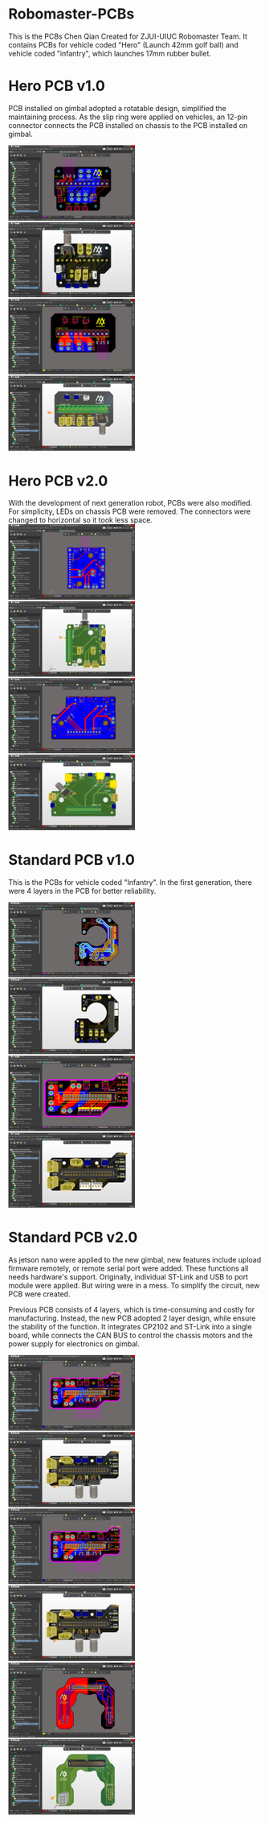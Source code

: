 # Robomaster-PCBs

This is the PCBs Chen Qian Created for ZJUI-UIUC Robomaster Team. It contains PCBs for vehicle coded "Hero" (Launch 42mm golf ball) and vehicle coded "infantry", which launches 17mm rubber bullet.

# Hero PCB v1.0

PCB installed on gimbal adopted a rotatable design, simplified the maintaining process. As the slip ring were applied on vehicles, an 12-pin connector connects the PCB installed on chassis to the PCB installed on gimbal.

<img src="ScreenShots/Hero_Gimbal_PCB_v1.0.png" width="50%" alt="Hero Gimbal PCB v1.0"/>
<img src="ScreenShots/Hero_Gimbal_PCB_v1.0-3D.png" width="50%" alt="Hero Gimbal PCB v1.0"/>
<img src="ScreenShots/Hero_Chassis_PCB_v1.0.png" width="50%" alt="Hero Chassis PCB v1.0"/>
<img src="ScreenShots/Hero_Chassis_PCB_v1.0-3D.png" width="50%" alt="Hero Chassis PCB v1.0"/>

# Hero PCB v2.0

With the development of next generation robot, PCBs were also modified. For simplicity, LEDs on chassis PCB were removed. The connectors were changed to horizontal so it took less space.
<img alt="Hero Gimbal PCB v2.0"  src="ScreenShots/Hero_Gimbal_PCB_v2.0.png" width="50%"/>
<img alt="Hero Gimbal PCB v2.0"  src="ScreenShots/Hero_Gimbal_PCB_v2.0-3D.png" width="50%"/>
<img alt="Hero Chassis PCB v2.0" src="ScreenShots/Hero_Chassis_PCB_v2.0.png" width="50%"/>
<img alt="Hero Chassis PCB v2.0" src="ScreenShots/Hero_Chassis_PCB_v2.0-3D.png" width="50%"/>
# Standard PCB v1.0

This is the PCBs for vehicle coded "Infantry". In the first generation, there were 4 layers in the PCB for better reliability.

<img alt="Standard Gimbal PCB v1.0" src="ScreenShots/Standard_Gimbal_PCB_v1.0.png" width="50%"/>
<img alt="Standard Gimbal PCB v1.0" src="ScreenShots/Standard_Gimbal_PCB_v1.0-3D.png" width="50%"/>
<img alt="Standard Chassis PCB v1.0" src="ScreenShots/Standard_Chassis_PCB_v1.0.png" width="50%"/>
<img alt="Standard Chassis PCB v1.0" src="ScreenShots/Standard_Chassis_PCB_v1.0-3D.png" width="50%"/>

# Standard PCB v2.0

As jetson nano were applied to the new gimbal, new features include upload firmware remotely, or remote serial port were added. These functions all needs hardware's support. Originally, individual ST-Link and USB to port module were applied. But wiring were in a mess. To simplify the circuit, new PCB were created.

Previous PCB consists of 4 layers, which is time-consuming and costly for manufacturing. Instead, the new PCB adopted 2 layer design, while ensure the stability of the function. It integrates CP2102 and ST-Link into a single board, while connects the CAN BUS to control the chassis motors and the power supply for electronics on gimbal.

<img alt="Standard Gimbal PCB v2.0" src="ScreenShots/Standard_Chassis_PCB_v2.0.png" width="50%"/>
<img alt="Standard Gimbal PCB v2.0" src="ScreenShots/Standard_Chassis_PCB_v2.0-3D.png" width="50%"/>
<img alt="Standard Chassis PCB v2.0" src="ScreenShots/Standard_Chassis_PCB_v2.0.png" width="50%"/>
<img alt="Standard Chassis PCB v2.0" src="ScreenShots/Standard_Chassis_PCB_v2.0-3D.png" width="50%"/>
<img alt="Standard sub YAW PCB" src="ScreenShots/Standard_subYAW_PCB_v2.0.png" width="50%"/>
<img alt="Standard sub YAW PCB" src="ScreenShots/Standard_subYAW_PCB_v2.0-3D.png" width="50%"/>